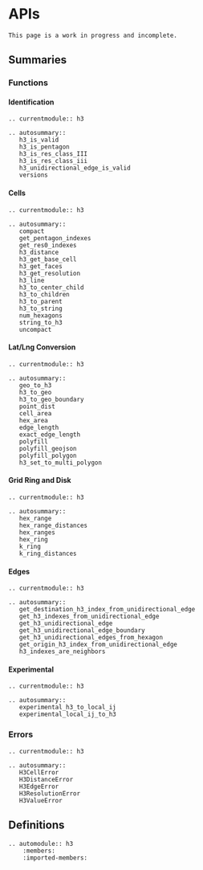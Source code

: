 # APIs

```{warning}
This page is a work in progress and incomplete.
```

## Summaries

### Functions

#### Identification

```{eval-rst}
.. currentmodule:: h3

.. autosummary::
   h3_is_valid
   h3_is_pentagon
   h3_is_res_class_III
   h3_is_res_class_iii
   h3_unidirectional_edge_is_valid
   versions
```

#### Cells

```{eval-rst}
.. currentmodule:: h3

.. autosummary::
   compact
   get_pentagon_indexes
   get_res0_indexes
   h3_distance
   h3_get_base_cell
   h3_get_faces
   h3_get_resolution
   h3_line
   h3_to_center_child
   h3_to_children
   h3_to_parent
   h3_to_string
   num_hexagons
   string_to_h3
   uncompact
```

#### Lat/Lng Conversion

```{eval-rst}
.. currentmodule:: h3

.. autosummary::
   geo_to_h3
   h3_to_geo
   h3_to_geo_boundary
   point_dist
   cell_area
   hex_area
   edge_length
   exact_edge_length
   polyfill
   polyfill_geojson
   polyfill_polygon
   h3_set_to_multi_polygon
```

#### Grid Ring and Disk

```{eval-rst}
.. currentmodule:: h3

.. autosummary::
   hex_range
   hex_range_distances
   hex_ranges
   hex_ring
   k_ring
   k_ring_distances
```

#### Edges

```{eval-rst}
.. currentmodule:: h3

.. autosummary::
   get_destination_h3_index_from_unidirectional_edge
   get_h3_indexes_from_unidirectional_edge
   get_h3_unidirectional_edge
   get_h3_unidirectional_edge_boundary
   get_h3_unidirectional_edges_from_hexagon
   get_origin_h3_index_from_unidirectional_edge
   h3_indexes_are_neighbors
```

#### Experimental

```{eval-rst}
.. currentmodule:: h3

.. autosummary::
   experimental_h3_to_local_ij
   experimental_local_ij_to_h3
```

### Errors

```{eval-rst}
.. currentmodule:: h3

.. autosummary::
   H3CellError
   H3DistanceError
   H3EdgeError
   H3ResolutionError
   H3ValueError
```



## Definitions

```{eval-rst}
.. automodule:: h3
    :members:
    :imported-members:
```

